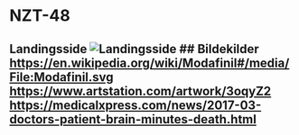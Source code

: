 # NZT-48
 ## Landingsside ![Landingsside]((1)Registrering.gif)  ## Bildekilder https://en.wikipedia.org/wiki/Modafinil#/media/File:Modafinil.svg https://www.artstation.com/artwork/3oqyZ2 https://medicalxpress.com/news/2017-03-doctors-patient-brain-minutes-death.html
